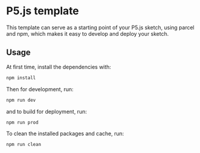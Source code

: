 # P5.js template

This template can serve as a starting point of your P5.js sketch, using parcel
and npm, which makes it easy to develop and deploy your sketch.

## Usage

At first time, install the dependencies with:

```sh
npm install
```

Then for development, run:

```sh
npm run dev
```

and to build for deployment, run:

```sh
npm run prod
```

To clean the installed packages and cache, run:

```sh
npm run clean
```
